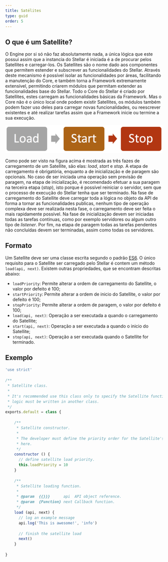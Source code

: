 ```yaml
---
title: Satélites
type: guid
order: 5
---
```


## O que é um Satellite?

O Engine por si só não faz absolutamente nada, a única lógica que este possui assim que a instancia do Stellar é iniciada é a de procurar pelos Satellites e carregar-los.
Os Satellites são o nome dado aos componentes que permitem estender e subscrever as funcionalidades do Stellar. Através deste mecanismo é possível isolar as funcionalidades por áreas, facilitando a manutenção do Core, e também torna a Framework extremamente extensível, permitindo criarem módulos que permitam extender as funcionalidades base do Stellar.
Todo o Core do Stellar é criado por Satellites, estes carregam as funcionalidades básicas da Framework. Mas o Core não é o único local onde podem existir Satellites, os módulos também podem fazer uso deles para carregar novas funcionalidades, ou reescrever existentes e até realizar tarefas assim que a Framework inicie ou termine a sua execução.

![Satellite Stages](/images/satellite_stages.png)

Como pode ser visto na figura acima é mostrada as três fazes de carregamento de um Satellite, são elas: _load_, _start_ e _stop_. A etapa de carregamento é obrigatória, enquanto a de inicialização e de paragem são opcionais. No caso de ser iniciada uma operação sem previsão de paragem, na etapa de inicialização, é recomendado efetuar a sua paragem na terceira etapa (_stop_), isto porque é possível reiniciar o servidor, sem que o processo de execução do Stellar tenha que ser terminado.
Na fase de carregamento do Satellite deve carregar toda a lógica no objeto da API de forma a tornar as funcionalidades publicas, nenhum tipo de operação complexa deve ser realizada nesta fase, o carregamento deve ser feita o mais rapidamente possível. Na fase de inicialização devem ser iniciadas todas as tarefas continuas, como por exemplo servidores ou algum outro tipo de _listener_. Por fim, na etapa de paragem todas as tarefas pendentes não concluídas devem ser terminadas, assim como todas os servidores.

## Formato

Um Satellite deve ser uma classe escrita segundo o padrão [ES6](http://www.ecma-international.org/ecma-262/6.0/index.html). O único requisito para o Satellite ser carregado pelo Stellar é contem um método `load(api, next)`. Existem outras propriedades, que se encontram descritas abaixo:

* `loadPriority`: Permite alterar a ordem de carregamento do Satellite, o valor por defeito é 100;
* `startPriority`: Permite alterar a ordem de inicio do Satellite, o valor por defeito é 100;
* `stopPriority`: Permite alterar a ordem de paragem, o valor por defeito é 100;
* `load(api, next)`: Operação a ser executada a quando o carregamento do Satellite;
* `start(api, next)`: Operação a ser executada a quando o inicio do Satellite;
* `stop(api, next)`: Operação a ser executada quando o Satellite for terminado.

## Exemplo

```javascript
'use strict'

/**
 * Satellite class.
 *
 * It's recommended use this class only to specify the Satellite function, other
 * logic must be written in another class.
 */
exports.default = class {

    /**
     * Satellite constructor.
     *
     * The developer must define the priority order for the Satellite's stages
     * here.
     */
    constructor () {
      // define satellite load priority.
      this.loadPriority = 10
    }

    /**
     * Satellite loading function.
     *
     * @param  {{}}}      api  API object reference.
     * @param  {Function} next Callback function.
     */
    load (api, next) {
      // log an example message
      api.log('This is awesome!', 'info')

      // finish the satellite load
      next()
    }

}
```
